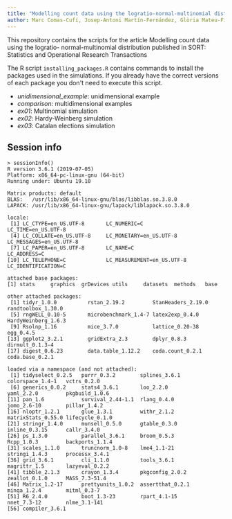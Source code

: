 ```yaml
---
title: "Modelling count data using the logratio-normal-multinomial distribution"
author: Marc Comas-Cufí, Josep-Antoni Martín-Fernández, Glòria Mateu-Figueras, Javier Palarea-Albaladejo
---
```


This repository contains the scripts for the article Modelling count data using the logratio- normal-multinomial distribution published in SORT: Statistics and Operational Research Transactions

The R script `installing_packages.R` contains commands to install the packages used in the simulations. If you already have the correct versions of each package you don't need to execute this script.

* _unidimensional_example_: unidimensional example
* _comparison_: multidimensional examples
* _ex01_: Multinomial simulation
* _ex02_: Hardy-Weinberg simulation
* _ex03_: Catalan elections simulation


## Session info

```
> sessionInfo()
R version 3.6.1 (2019-07-05)
Platform: x86_64-pc-linux-gnu (64-bit)
Running under: Ubuntu 19.10

Matrix products: default
BLAS:   /usr/lib/x86_64-linux-gnu/blas/libblas.so.3.8.0
LAPACK: /usr/lib/x86_64-linux-gnu/lapack/liblapack.so.3.8.0

locale:
 [1] LC_CTYPE=en_US.UTF-8       LC_NUMERIC=C               LC_TIME=en_US.UTF-8       
 [4] LC_COLLATE=en_US.UTF-8     LC_MONETARY=en_US.UTF-8    LC_MESSAGES=en_US.UTF-8   
 [7] LC_PAPER=en_US.UTF-8       LC_NAME=C                  LC_ADDRESS=C              
[10] LC_TELEPHONE=C             LC_MEASUREMENT=en_US.UTF-8 LC_IDENTIFICATION=C       

attached base packages:
[1] stats     graphics  grDevices utils     datasets  methods   base     

other attached packages:
 [1] tidyr_1.0.0          rstan_2.19.2         StanHeaders_2.19.0   randtoolbox_1.30.0  
 [5] rngWELL_0.10-5       microbenchmark_1.4-7 latex2exp_0.4.0      HardyWeinberg_1.6.3 
 [9] Rsolnp_1.16          mice_3.7.0           lattice_0.20-38      egg_0.4.5           
[13] ggplot2_3.2.1        gridExtra_2.3        dplyr_0.8.3          dirmult_0.1.3-4     
[17] digest_0.6.23        data.table_1.12.2    coda.count_0.2.1     coda.base_0.2.1     

loaded via a namespace (and not attached):
 [1] tidyselect_0.2.5   purrr_0.3.2        splines_3.6.1      colorspace_1.4-1   vctrs_0.2.0       
 [6] generics_0.0.2     stats4_3.6.1       loo_2.2.0          yaml_2.2.0         pkgbuild_1.0.6    
[11] pan_1.6            survival_2.44-1.1  rlang_0.4.0        jomo_2.6-10        pillar_1.4.2      
[16] nloptr_1.2.1       glue_1.3.1         withr_2.1.2        matrixStats_0.55.0 lifecycle_0.1.0   
[21] stringr_1.4.0      munsell_0.5.0      gtable_0.3.0       inline_0.3.15      callr_3.4.0       
[26] ps_1.3.0           parallel_3.6.1     broom_0.5.3        Rcpp_1.0.3         backports_1.1.4   
[31] scales_1.1.0       truncnorm_1.0-8    lme4_1.1-21        stringi_1.4.3      processx_3.4.1    
[36] grid_3.6.1         cli_1.1.0          tools_3.6.1        magrittr_1.5       lazyeval_0.2.2    
[41] tibble_2.1.3       crayon_1.3.4       pkgconfig_2.0.2    zeallot_0.1.0      MASS_7.3-51.4     
[46] Matrix_1.2-17      prettyunits_1.0.2  assertthat_0.2.1   minqa_1.2.4        mitml_0.3-7       
[51] R6_2.4.0           boot_1.3-23        rpart_4.1-15       nnet_7.3-12        nlme_3.1-141      
[56] compiler_3.6.1      
```
